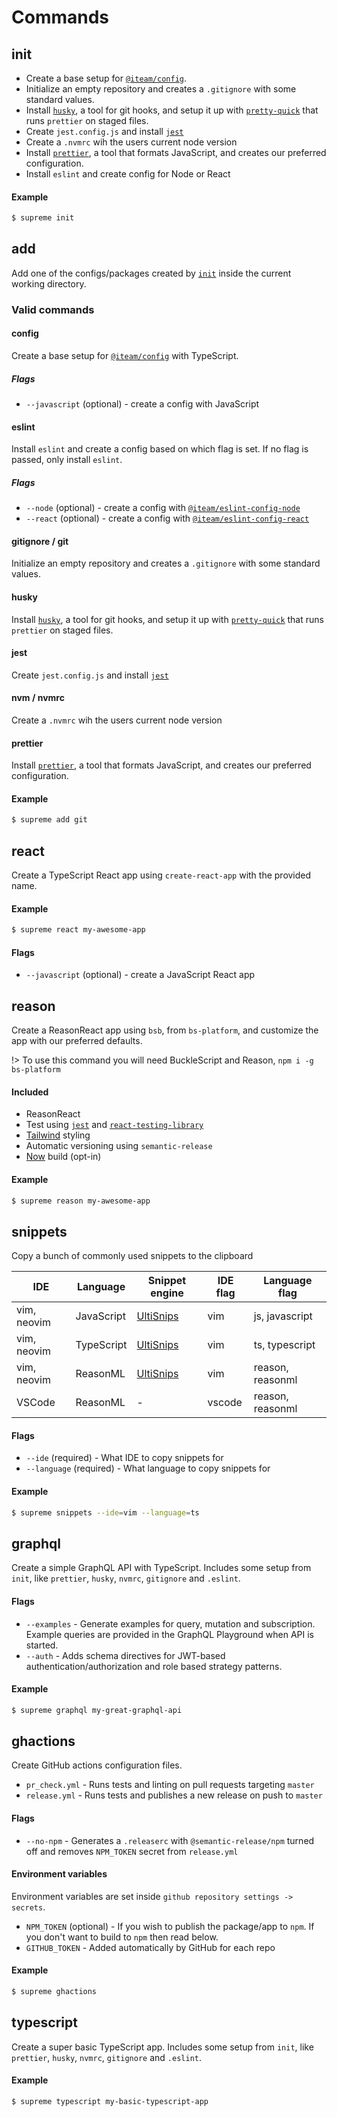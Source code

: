 # Commands

## init

- Create a base setup for [`@iteam/config`](https://github.com/Iteam1337/config).
- Initialize an empty repository and creates a `.gitignore` with some standard
  values.
- Install [`husky`](https://github.com/typicode/husky), a tool for git hooks, and setup
  it up with [`pretty-quick`](https://github.com/azz/pretty-quick) that runs
  `prettier` on staged files.
- Create `jest.config.js` and install [`jest`](https://jestjs.io/)
- Create a `.nvmrc` wih the users current node version
- Install [`prettier`](https://prettier.io/), a tool that formats JavaScript, and
  creates our preferred configuration.
- Install `eslint` and create config for Node or React

#### Example

```sh
$ supreme init
```

## add

Add one of the configs/packages created by [`init`](init) inside the current
working directory.

### Valid commands

#### config

Create a base setup for [`@iteam/config`](https://github.com/Iteam1337/config)
with TypeScript.

##### Flags

- `--javascript` (optional) - create a config with JavaScript

#### eslint

Install `eslint` and create a config based on which flag is set. If no flag is
passed, only install `eslint`.

##### Flags

- `--node` (optional) - create a config with [`@iteam/eslint-config-node`](https://github.com/Iteam1337/eslint-config-node)
- `--react` (optional) - create a config with [`@iteam/eslint-config-react`](https://github.com/Iteam1337/eslint-config-react/)

#### gitignore / git

Initialize an empty repository and creates a `.gitignore` with some standard
values.

#### husky

Install [`husky`](https://github.com/typicode/husky), a tool for git hooks, and setup
it up with [`pretty-quick`](https://github.com/azz/pretty-quick) that runs
`prettier` on staged files.

#### jest

Create `jest.config.js` and install [`jest`](https://jestjs.io/)

#### nvm / nvmrc

Create a `.nvmrc` wih the users current node version

#### prettier

Install [`prettier`](https://prettier.io/), a tool that formats JavaScript, and
creates our preferred configuration.

#### Example

```sh
$ supreme add git
```

## react

Create a TypeScript React app using `create-react-app` with the provided name.

#### Example

```sh
$ supreme react my-awesome-app
```

#### Flags

- `--javascript` (optional) - create a JavaScript React app

## reason

Create a ReasonReact app using `bsb`, from `bs-platform`, and customize the app with our preferred defaults.

!> To use this command you will need BuckleScript and Reason, `npm i -g bs-platform`

#### Included

- ReasonReact
- Test using [`jest`](https://jestjs.io/) and
  [`react-testing-library`](https://testing-library.com/docs/react-testing-library/intro)
- [Tailwind](https://travis-ci.com/) styling
- Automatic versioning using `semantic-release`
- [Now](https://zeit.co/) build (opt-in)

#### Example

```sh
$ supreme reason my-awesome-app
```

## snippets

Copy a bunch of commonly used snippets to the clipboard

| IDE         | Language   | Snippet engine                                   | IDE flag | Language flag    |
| ----------- | ---------- | ------------------------------------------------ | -------- | ---------------- |
| vim, neovim | JavaScript | [UltiSnips](https://github.com/SirVer/ultisnips) | vim      | js, javascript   |
| vim, neovim | TypeScript | [UltiSnips](https://github.com/SirVer/ultisnips) | vim      | ts, typescript   |
| vim, neovim | ReasonML   | [UltiSnips](https://github.com/SirVer/ultisnips) | vim      | reason, reasonml |
| VSCode      | ReasonML   | -                                                | vscode   | reason, reasonml |

#### Flags

- `--ide` (required) - What IDE to copy snippets for
- `--language` (required) - What language to copy snippets for

#### Example

```sh
$ supreme snippets --ide=vim --language=ts
```

## graphql

Create a simple GraphQL API with TypeScript. Includes some setup from `init`,
like `prettier`, `husky`, `nvmrc`, `gitignore` and `.eslint`.

#### Flags

- `--examples` - Generate examples for query, mutation and subscription. Example queries are provided in the GraphQL Playground when API is started.
- `--auth` - Adds schema directives for JWT-based authentication/authorization and role based strategy patterns.

#### Example

```sh
$ supreme graphql my-great-graphql-api
```

## ghactions

Create GitHub actions configuration files.

- `pr_check.yml` - Runs tests and linting on pull requests targeting `master`
- `release.yml` - Runs tests and publishes a new release on push to `master`

#### Flags

- `--no-npm` - Generates a `.releaserc` with `@semantic-release/npm` turned off and
  removes `NPM_TOKEN` secret from `release.yml`

#### Environment variables

Environment variables are set inside `github repository settings -> secrets`.

- `NPM_TOKEN` (optional) - If you wish to publish the package/app to `npm`. If you don't
  want to build to `npm` then read below.
- `GITHUB_TOKEN` - Added automatically by GitHub for each repo

#### Example

```sh
$ supreme ghactions
```

## typescript

Create a super basic TypeScript app. Includes some setup from `init`,
like `prettier`, `husky`, `nvmrc`, `gitignore` and `.eslint`.

#### Example

```sh
$ supreme typescript my-basic-typescript-app
```
